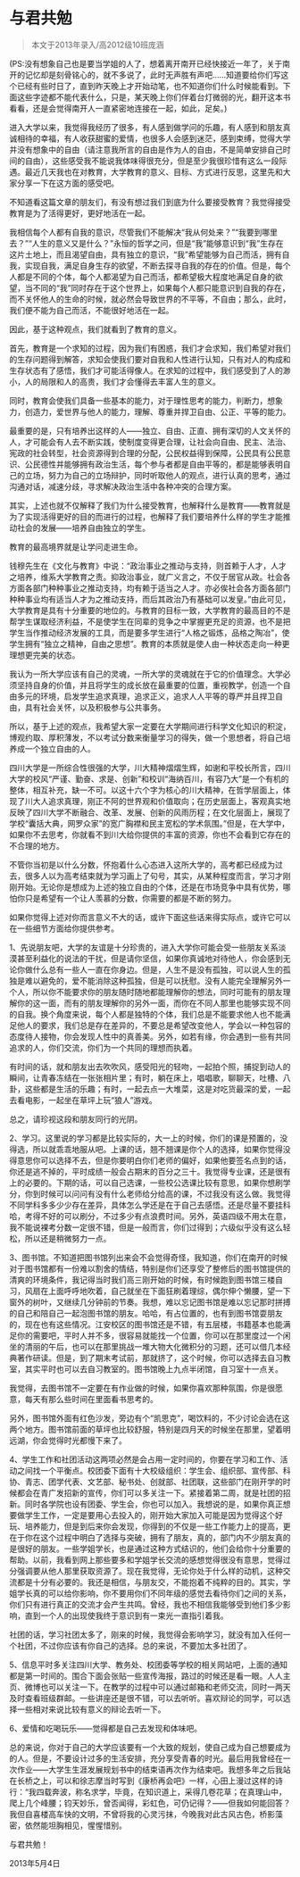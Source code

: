 
# 与君共勉  

> 本文于2013年录入/高2012级10班庞涵  

(PS:没有想象自己也是要当学姐的人了，想着离开南开已经快接近一年了，关于南开的记忆却是刻骨铭心的，就不多说了，此时无声胜有声吧……知道要给你们写这个已经有些时日了，直到昨天晚上才开始动笔，也不知道你们什么时候能看到。下面这些字迹都不能代表什么，只是，某天晚上你们伴着台灯微弱的光，翻开这本书看看，还是会觉得南开人一直紧密地连接在一起，如此，足矣。)

进入大学以来，我觉得我经历了很多，有人感到做学问的乐趣，有人感到和朋友真诚相待的幸福，有人收获甜蜜的爱情，也很多人会感到迷茫，感到束缚，觉得大学并没有想象中的自由（请注意我所言的自由是作为人的自由，不是简单安排自己时间的自由），这些感受我不能说我体味得很充分，但是至少我很珍惜有这么一段际遇。最近几天我也在对教育，大学教育的意义、目标、方式进行反思，这里先和大家分享一下在这方面的感受吧。

不知道看这篇文章的朋友们，有没有想过我们到底为什么要接受教育？我觉得接受教育是为了活得更好，更好地活在一起。

我相信每个人都有自我的意识，尽管我们不能解决“我从何处来？”“我要到哪里去？”“人生的意义又是什么？”永恒的哲学之问，但是“我”能够意识到“我”生存在这片土地上，而且渴望自由，具有独立的意识，“我”希望能够为自己而活，拥有自我，实现自我，满足自身生存的欲望，不断去探寻自我的存在的价值。但是，每个人都是不同的个体，每个人都渴望为自己而活，都希望极大程度地满足自身的欲望，当不同的“我”同时存在于这个世界上，如果每个人都只能意识到自我的存在，而不关怀他人的生命的时候，就必然会导致世界的不平等，不自由；那么，此时，我们便不能为自己而活，不能很好地活在一起。

因此，基于这种观点，我们就看到了教育的意义。

首先，教育是一个求知的过程，因为我们有困惑，我们才会求知，我们希望对我们的生存问题得到解答，求知会使我们要对自我和人性进行认知，只有对人的构成和生存状态有了感悟，我们才可能活得像人。在求知的过程中，我们感受到了人的渺小，人的局限和人的高贵，我们才会懂得去丰富人生的意义。

同时，教育会使我们具备一些基本的能力，对于理性思考的能力，判断力，想象力，创造力，爱世界与他人的能力，理解、尊重并捍卫自由、公正、平等的能力。

最重要的是，只有培养出这样的人——独立、自由、正直、拥有深切的人文关怀的人，才可能会有人去不断实践，使制度变得更合理，让社会向自由、民主、法治、宪政的社会转型，社会资源得到合理的分配，公民权益得到保障，公民具有公民意识、公民德性并能够拥有政治生活，每个参与者都是自由平等的，都是能够表明自己的立场，努力为自己的立场辩护，同时听取他人的观点，进行认真的思考，通过沟通对话，减速分歧，寻求解决政治生活中各种冲突的合理方案。

其实，上述也就不仅解释了我们为什么接受教育，也解释什么是教育——教育就是为了实现活得更好的目的而进行的过程，也解释了我们要培养什么样的学生才能推动社会的发展——培养自由独立的学生。

教育的最高境界就是让学问走进生命。

钱穆先生在《文化与教育》中说：“政治事业之推动与支持，则首赖于人才，人才之培养，维系大学教育之责。抑政治事业，就广义言之，不仅于居官从政。社会各方面各部门种种事业之推动支持，均有赖于适当之人才。亦必俟社会各方面各部门种种事业均有适当人才为之推动支持，而后其政治乃有基础可以发皇。”由此可见，大学教育是具有十分重要的地位的。与教育的目标一致，大学教育的最高目的不是帮学生谋取经济利益，不是使学生在同辈的竞争之中掌握更充足的资源，也不是把学生当作推动经济发展的工具，而是要多学生进行“人格之锻炼，品格之陶冶”，使学生拥有“独立之精神，自由之思想”。教育的本质就是使人由一种状态走向一种更理想更完美的状态。

我认为一所大学应该有自己的灵魂，一所大学的灵魂就在于它的价值理念。大学必须坚持自身的价值，并且将学生的成长放在最重要的位置，重视教学，创造一个自由多元的环境，启发学生追求真理，追求正义，追求人人平等的尊严并且捍卫自由，具有社会关怀，以及积极参与公共事务。

所以，基于上述的观点，我希望大家一定要在大学期间进行科学文化知识的积淀，博观约取、厚积薄发，不以考试分数来衡量学习的得失，做一个思想者，将自己培养成一个独立自由的人。

四川大学是一所综合性很强的大学，川大精神熠熠生辉，如谢和平校长所言，四川大学的校风“严谨、勤奋、求是、创新”和校训“海纳百川，有容乃大”是一个有机的整体，相互补充，缺一不可。以这十六个字为核心的川大精神，在哲学层面上，体现了川大人追求真理，刚正不阿的世界观和价值取向；在历史层面上，客观真实地反映了四川大学不断融合、改革、发展、创新的风雨历程；在文化层面上，展现了学校“囊括大典，网罗众家”的宽广胸襟和民主宽松的学术氛围。”但是，在大学中，如果你不去思考，你就看不到川大给你提供的丰富的资源，你也不会看到它存在的不合理的地方。

不管你当初是以什么分数，怀抱着什么心态进入这所大学的，高考都已经成为过去，很多人以为高考结束就为学习画上了句号，其实，从某种程度而言，学习才刚刚开始。无论你是想成为上述的独立自由的个体，还是在市场竞争中具有优势，哪怕你只是希望有一个让人羡慕的分数，你需要的都是不断的努力。

如果你觉得上述对你而言意义不大的话，或许下面这些话来得实际点，或许它可以在一些细节方面给你提供参考。

1、先说朋友吧，大学的友谊是十分珍贵的，进入大学你可能会受一些朋友关系淡漠甚至利益化的说法的干扰，但是请你坚信，如果你真诚地对待他人，你会感到无论你做什么总有一些人一直在你身边。但是，人生不是没有孤独，可以说人生的孤独是难以避免的，爱不能消除这种孤独，但是可以抚慰。没有人能完全理解另外一个人，所以你不能要求你的朋友随时随地都能理解你的想法，同时可能有的朋友理解你的这一面，而有的朋友理解你的另外一面，而你在不同人那里也能够实现不同的自我。换个角度来说，每个人都是独特的个体，我们总是不能要求他人也不能满足他人的要求，我们总是存在差异的，不要总是希望改变他人，学会以一种包容的态度待人接物，你会发现人性中的真善美。另外，如若有缘，你会遇到一些有共同追求的人，你们交流，你们为一个共同的理想而执着。

有时间的话，就和朋友出去吹吹风，感受阳光的轻吻，一起拍个照，捕捉到动人的瞬间，让青春冻结在一张张相片里；有时，躺在床上，唱唱歌，聊聊天，吐槽、八卦，这些都是生活的乐趣；有时，一起去点一大堆菜，这是对吃货最深的爱，一起去看电影，一起坐在草坪上玩“狼人”游戏。

总之，请珍视这段和朋友同行的光阴。

2、学习。这里说的学习都是比较实际的，大一上的时候，你们的课是预置的，没得选，所以就乖乖地服从吧。上课的话，翘不翘课是你个人的选择，如果你觉得没得意思你可以选择不去，但是你要明白你们老师的偏好，如果他要签名点到的话，你还是逃不掉的，平时成绩一般会占期末的百分之三十。我觉得专业课，还是很有上的必要的。下期的话，可以自己选课，一些校公选课比较有意思，如果你想刷学分，你到时候可以问问有没有什么老师给分给高的课，不过我没有这么做。我觉得不同学科多多少少存在差异，具体怎么学还是在于自己去感悟。还是尽量不要挂科哈，考得不好的可以刷分，不过多少有点浪费时间。另外，英语四级不用太在意，我不能说裸考分数一定很不错，但是一般而言，你们过得到；六级似乎没有这么轻松，所以还是稍微努力一点。

3、图书馆。不知道把图书馆列出来会不会觉得奇怪，我知道，你们在南开的时候对于图书馆都有一份难以割舍的情结，特别是你们还享受了整修后的图书馆提供的清爽的环境条件，我记得当时我们高三刚开始的时候，有时候跑到图书馆三楼自习，风扇在上面呼呼地吹着，自己就坐在下面狂刷着理综，偶尔伸个懒腰，望一下窗外的树叶，又继续几分钟前的节奏。我想，难以忘记图书馆是难以忘记那时拼搏的自己和陪自己一起泡图书馆的朋友。哈哈，有占位置的，也有到图书馆耍朋友的，现在也有这些情况。江安校区的图书馆还是不错，有五层楼，书籍基本也能满足你的需要吧，平时人并不多，很容易就能找一个位置，你可以在那里度过一个闲坐的清丽的午后，也可以在那里挑战一堆大物大化微积分的习题，还可以借几本经典著作研读。但是，到了期末考试前，那就挤了，这个时候，你可以选择去自习教室，其实平时也可以去自习教室的。图书馆晚上九点半闭馆，自习室十一点关。

我觉得，去图书馆不一定要在有作业做的时候，如果你喜欢那种氛围，你是很愿意，每天有那么些时间在里面看书思考的。

另外，图书馆外面有红色沙发，旁边有个“凯思克”，喝饮料的，不少讨论会选在这两个地方。图书馆前面的草坪也比较舒服，特别是四月天的时候坐在那里，望着明远湖，你会觉得时光都慢下来了。

4、学生工作和社团活动这两项必然是会占用一定时间的，你要在学习和工作、活动之间找一个平衡点。校团委下面有十大校级组织：学生会、组织部、宣传部、科协、青志、团学代表、文艺部、秘书处、创就部、社团联，这些部门在刚开学的时候都会在青广发招新的宣传，你们可以多关注一下。紧接着第二周，就是社团的招新。同时各学院也设有团委、学生会，你也可以加入。我想说的是，如果你真正想要做学生工作，一定是要用心去投入的，刚开始大家加入可能是因为觉得这个好玩、培养能力，但是到后来你会发现，你得到的不仅是一些工作能力上的提高，更在于你在这个过程中明白了选择与突破，拥有了朋友，真的，部门内不少朋友真的是很好的朋友。一些学姐学长，也是通过这种方式结识的，他们会给你十分重要的帮助。以前，我看到网上那些要多和学姐学长交流的感想觉得很没有意思，觉得过分强调要从他人那里获取资源了。现在我觉得，无论你处于什么样的动机，这种交流都是十分有必要的。我还是相信，与朋友交，不能抱着不纯粹的目的。其实，学姐学长真的可以给你影响，你不要用你们不同年级的感觉去看待你们之间的关系，你们只有进行真正的交流才会产生共鸣。曾经，我也不相信我能够受到他们多少影响，直到一个人的出现使我终于意识到有一束光一直指引着我。

社团的话，学习社团太多了，刚来的时候，我觉得会影响学习，就没有加入任何一个社团，不过你应该有你自己的选择。总的来说，不要加太多社团了。

5、信息平时多关注四川大学、教务处、校团委等学校的相关网站吧，上面的通知都是第一时间的。围合下面会张贴一些宣传海报，路过的时候还是看一眼。人人主页、微博也可以关注一下。在教学的过程中可以通过邮箱和老师交流，同时一两天及时查看班级群邮。一些讲座还是很不错，可以去听听。喜欢辩论的同学，可以选择一些相对来说比较有意义的辩论去听一下。

6、爱情和吃喝玩乐——觉得都是自己去发现和体味吧。

总的来说，你对于自己的大学应该要有一个大致的规划，使自己成为自己想要成为的人。但是，不要设计过多的生活安排，充分享受青春的时光。最后用我曾经在一次作业——大学生生涯发展规划书中的结束语再次作为结束吧。我想多年之后我站在长桥之上，可以和徐志摩当时写到《康桥再会吧》一样，心田上漫过这样的诗行：“我四载奔波，称名求学，毕竟，在知识道上，采得几卷花草；在真理山中，爬上几个峰腰；钧天妙乐，曾否闻得，彩虹色，可仍记得？——但我如何能回答？我但自喜楼高车快的文明，不曾将我的心灵污抹，今晚我对此古风古色，桥影藻密，依然能坦胸相见，惺惺惜别。

与君共勉！

2013年5月4日


